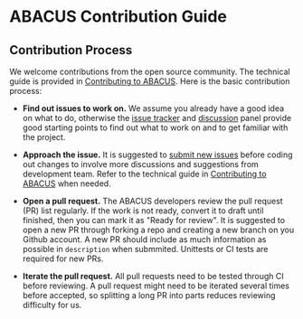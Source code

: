 # ABACUS Contribution Guide

## Contribution Process

We welcome contributions from the open source community. The technical guide is provided in [Contributing to ABACUS](../CONTRIBUTING.md). Here is the basic contribution process:

- **Find out issues to work on.**
We assume you already have a good idea on what to do, otherwise the [issue tracker](https://github.com/deepmodeling/abacus-develop/issues) and [discussion](https://github.com/deepmodeling/abacus-develop/discussions) panel provide good starting points to find out what to work on and to get familiar with the project.

- **Approach the issue.**
It is suggested to [submit new issues](https://github.com/deepmodeling/abacus-develop/issues/new/choose) before coding out changes to involve more discussions and suggestions from development team. Refer to the technical guide in [Contributing to ABACUS](../CONTRIBUTING.md) when needed.

- **Open a pull request.** The ABACUS developers review the pull request (PR) list regularly. If the work is not ready, convert it to draft until finished, then you can mark it as "Ready for review". It is suggested to open a new PR through forking a repo and creating a new branch on you Github account. A new PR should include as much information as possible in `description` when submmited. Unittests or CI tests are required for new PRs.

- **Iterate the pull request.**
All pull requests need to be tested through CI before reviewing. A pull request might need to be iterated several times before accepted, so splitting a long PR into parts reduces reviewing difficulty for us.
